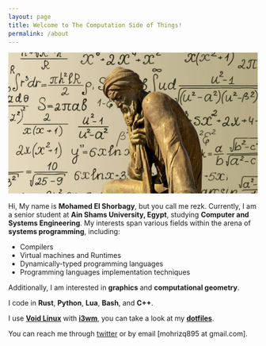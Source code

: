 ```yaml
---
layout: page
title: Welcome to The Computation Side of Things!
permalink: /about
---
```


<img src="\assets\images\about\al-khwarizmi-3.webp"/>

Hi, My name is **Mohamed El Shorbagy**, but you call me rezk. Currently, I am a senior student at **Ain Shams University, Egypt**, studying **Computer and Systems Engineering**. My interests span various fields within the arena of **systems programming**, including:
- Compilers
- Virtual machines and Runtimes
- Dynamically-typed programming languages
- Programming languages implementation techniques

Additionally, I am interested in **graphics** and **computational geometry**.

I code in **Rust**, **Python**, **Lua**, **Bash**, and **C++**.

I use [**Void Linux**](https://voidlinux.org/) with [**i3wm**](https://i3wm.org/), you can take a look at my [**dotfiles**](https://github.com/mohamedrezk122/dotfiles/).


You can reach me through [twitter](https://x.com/mohamedrezk122) or by email [mohrizq895 at gmail.com].